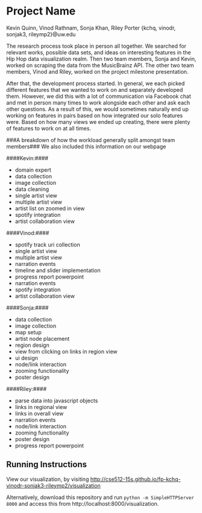 Project Name
===============
Kevin Quinn, Vinod Rathnam, Sonja Khan, Riley Porter {kchq, vinodr, sonjak3, rileymp2}@uw.edu

The research process took place in person all together.  We searched for relevant works, possible data sets, and ideas on interesting features in the Hip Hop data visualization realm.  Then two team members, Sonja and Kevin, worked on scraping the data from the MusicBrainz API.  The other two team members, Vinod and Riley, worked on the project milestone presentation.

After that, the development process started.  In general, we each picked different features that we wanted to work on and separately developed them.  However, we did this with a lot of communication via Facebook chat and met in person many times to work alongside each other and ask each other questions.   As a result of this, we would sometimes naturally end up working on features in pairs based on how integrated our solo features were.  Based on how many views we ended up creating, there were plenty of features to work on at all times.

###A breakdown of how the workload generally split amongst team members###
We also included this information on our webpage

####Kevin:####
* domain expert
* data collection
* image collection
* data cleaning
* single artist view
* multiple artist view
* artist list on zoomed in view
* spotify integration
* artist collaboration view

####Vinod:####
* spotify track uri collection
* single artist view
* multiple artist view
* narration events
* timeline and slider implementation
* progress report powerpoint
* narration events
* spotify integration
* artist collaboration view

####Sonja:####
* data collection
* image collection
* map setup
* artist node placement
* region design
* view from clicking on links in region view
* ui design
* node/link interaction
* zooming functionality
* poster design

####Riley:####
* parse data into javascript objects
* links in regional view
* links in overall view
* narration events
* node/link interaction
* zooming functionality
* poster design
* progress report powerpoint
	

## Running Instructions

View our visualization, by visiting http://cse512-15s.github.io/fp-kchq-vinodr-sonjak3-rileymp2/visualization

Alternatively, download this repository and run `python -m SimpleHTTPServer 8000` and access this from http://localhost:8000/visualization.
